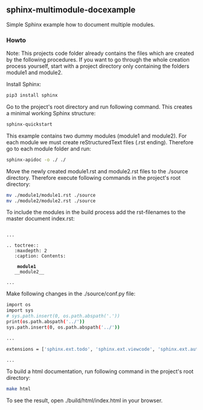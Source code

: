 ## sphinx-multimodule-docexample
Simple Sphinx example how to document multiple modules.

### Howto

Note: This projects code folder already contains the files which are created by the following procedures. If you want to go through the whole creation process yourself, start with a project directory only containing the folders module1 and module2.

Install Sphinx:

```bash
pip3 install sphinx
```

Go to the project's root directory and run following command. This creates a minimal working Sphinx structure: 

```bash
sphinx-quickstart
```

This example contains two dummy modules (module1 and module2). For each module we must create reStructuredText files (.rst ending). Therefore go to each module folder and run:

```bash
sphinx-apidoc -o ./ ./
```

Move the newly created module1.rst and module2.rst files to the ./source directory. Therefore execute following commands in the project's root directory:

```bash
mv ./module1/module1.rst ./source
mv ./module2/module2.rst ./source
```

To include the modules in the build process add the rst-filenames to the master document index.rst:

<pre><code>
...

.. toctree::
   :maxdepth: 2
   :caption: Contents:

    <b>module1</b>
   __module2__
   
...
</pre></code>

Make following changes in the ./source/conf.py file:

```bash
import os
import sys
# sys.path.insert(0, os.path.abspath('.'))
print(os.path.abspath('../'))
sys.path.insert(0, os.path.abspath('../'))

...

extensions = ['sphinx.ext.todo', 'sphinx.ext.viewcode', 'sphinx.ext.autodoc']

...
```

To build a html documentation, run following command in the project's root directory:
```bash
make html
```

To see the result, open ./build/html/index.html in your browser.
